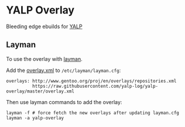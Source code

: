 YALP Overlay
============

Bleeding edge ebuilds for [YALP](https://github.com/yalp-log/yalp)


Layman
------

To use the overlay with [layman](https://wiki.gentoo.org/wiki/Layman).

Add the [overlay.xml](https://github.com/yalp-log/yalp-overlay/blob/master/overlay.xml)
to `/etc/layman/layman.cfg`:

    overlays: http://www.gentoo.org/proj/en/overlays/repositories.xml
              https://raw.githubusercontent.com/yalp-log/yalp-overlay/master/overlay.xml

Then use layman commands to add the overlay:

    layman -f # force fetch the new overlays after updating layman.cfg
    layman -a yalp-overlay
